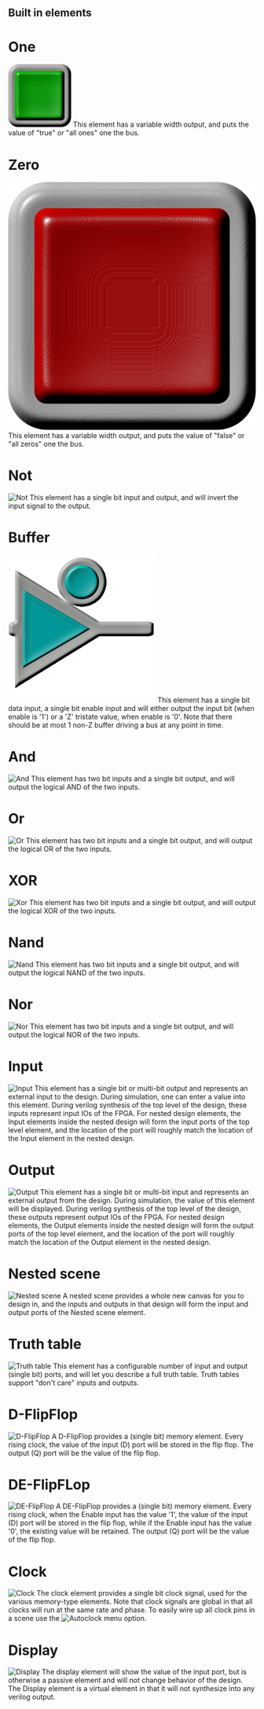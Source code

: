 
Built in elements
-----------------


One
===
<img src="../assets/one.png" width=128>
This element has a variable width output, and puts the value of "true" or "all ones" one the bus.

Zero
====
![Zero](../assets/zero.png)
This element has a variable width output, and puts the value of "false" or "all zeros" one the bus.

Not
===
![Not](../assets/not.png)
This element has a single bit input and output, and will invert the input signal to the output.

Buffer
======
![Buffer](../assets/buffer.png)
This element has a single bit data input, a single bit enable input and will either output the input bit (when enable is '1') or a 'Z' tristate value,
when enable is '0'. Note that there should be at most 1 non-Z buffer driving a bus at any point in time.

And
===
![And](../assets/and.png)
This element has two bit inputs and a single bit output, and will output the logical AND of the two inputs.

Or
===
![Or](../assets/or.png)
This element has two bit inputs and a single bit output, and will output the logical OR of the two inputs.  

XOR
===
![Xor](../assets/xor.png)
This element has two bit inputs and a single bit output, and will output the logical XOR of the two inputs.

Nand
===
![Nand](../assets/nand.png)
This element has two bit inputs and a single bit output, and will output the logical NAND of the two inputs.    

Nor
===
![Nor](../assets/nor.png)
This element has two bit inputs and a single bit output, and will output the logical NOR of the two inputs. 


Input
=====
![Input](../assets/input.png)
This element has a single bit or multi-bit output and represents an external input to the design. During simulation,
one can enter a value into this element. During verilog synthesis of the top level of the design, these inputs
represent input IOs of the FPGA. For nested design elements, the Input elements inside the nested design will
form the input ports of the top level element, and the location of the port will roughly match the location
of the Input element in the nested design.

Output
======
![Output](../assets/output.png)
This element has a single bit or multi-bit input and represents an external output from the design. During simulation,
the value of this element will be displayed. During verilog synthesis of the top level of the design, these outputs
represent output IOs of the FPGA. For nested design elements, the Output elements inside the nested design will
form the output ports of the top level element, and the location of the port will roughly match the location
of the Output element in the nested design.

Nested scene
============
![Nested scene](../assets/model_nest.png)
A nested scene provides a whole new canvas for you to design in, and the inputs and outputs in that design
will form the input and output ports of the Nested scene element.

Truth table
===========
![Truth table](../assets/truth_table.png)
This element has a configurable number of input and output (single bit) ports, and will let you
describe a full truth table. Truth tables support "don't care" inputs and outputs.

D-FlipFlop
==========
![D-FlipFlop](../assets/dff.png)
A D-FlipFlop provides a (single bit) memory element. Every rising clock, the value of the input (D) port
will be stored in the flip flop. The output (Q) port will be the value of the flip flop. 

DE-FlipFLop
===========
![DE-FlipFlop](../assets/model_deflipflop.png)
A DE-FlipFlop provides a (single bit) memory element. Every rising clock, when the Enable input has the value '1', the value of the input (D) port
will be stored in the flip flop, while if the Enable input has the value '0', the existing value will be retained. The output (Q) port will be the value of the flip flop.

Clock
=====
![Clock](../assets/model_clock.png)
The clock element provides a single bit clock signal, used for the various memory-type elements.
Note that clock signals are global in that all clocks will run at the same rate and phase.
To easily wire up all clock pins in a scene use the ![Autoclock](../assets/icon_autoclock.png) menu option.


Display
=======
![Display](../assets/model_display.png)
The display element will show the value of the input port, but is otherwise a passive element
and will not change behavior of the design. The Display element is a virtual element in that it will not synthesize into 
any verilog output.


